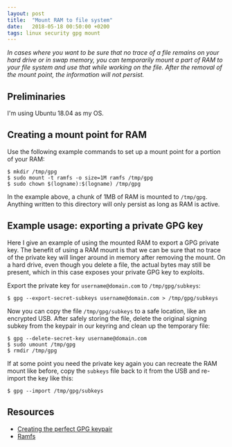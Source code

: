 ```yaml
---
layout: post
title:  "Mount RAM to file system"
date:   2018-05-18 00:50:00 +0200
tags: linux security gpg mount
---
```

*In cases where you want to be sure that no trace of a file remains on your hard drive or in swap memory, you can temporarily mount a part of RAM to your file system and use that while working on the file. After the removal of the mount point, the information will not persist.*

## Preliminaries
I'm using Ubuntu 18.04 as my OS.

## Creating a mount point for RAM
Use the following example commands to set up a mount point for a portion of your RAM:
```console
$ mkdir /tmp/gpg
$ sudo mount -t ramfs -o size=1M ramfs /tmp/gpg
$ sudo chown $(logname):$(logname) /tmp/gpg
```

In the example above, a chunk of 1MB of RAM is mounted to `/tmp/gpg`. Anything written to this directory will only persist as long as RAM is active.

## Example usage: exporting a private GPG key
Here I give an example of using the mounted RAM to export a GPG private key. The benefit of using a RAM mount is that we can be sure that no trace of the private key will linger around in memory after removing the mount. On a hard drive, even though you delete a file, the actual bytes may still be present, which in this case exposes your private GPG key to exploits.

Export the private key for `username@domain.com` to `/tmp/gpg/subkeys`:
```console
$ gpg --export-secret-subkeys username@domain.com > /tmp/gpg/subkeys
```

Now you can copy the file `/tmp/gpg/subkeys` to a safe location, like an encrypted USB. After safely storing the file, delete the original signing subkey from the keypair in our keyring and clean up the temporary file:
```console
$ gpg --delete-secret-key username@domain.com
$ sudo umount /tmp/gpg
$ rmdir /tmp/gpg
```

If at some point you need the private key again you can recreate the RAM mount like before, copy the `subkeys` file back to it from the USB and re-import the key like this:
```console
$ gpg --import /tmp/gpg/subkeys
```

## Resources
- [Creating the perfect GPG keypair][alexcabal]
- [Ramfs][debian]

[alexcabal]: https://alexcabal.com/creating-the-perfect-gpg-keypair/
[debian]: https://wiki.debian.org/ramfs
